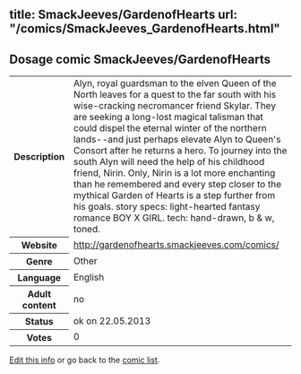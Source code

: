 title: SmackJeeves/GardenofHearts
url: "/comics/SmackJeeves_GardenofHearts.html"
---
Dosage comic SmackJeeves/GardenofHearts
-----------------------------------------

<p id="msg"></p>
<script type="text/javascript">
if (window.location.search === '?edit_info_mail=sent_ok') {
  var elem = document.getElementById("msg");
  elem.innerHTML = 'Edited information sucessfully sent for review, which is usually done daily. Thanks!';
  elem.className = 'ok';
}
</script>
<table class="comicinfo">
<tr>
<th>Description</th><td>Alyn, royal guardsman to the elven Queen of the North leaves for a quest to the far south with his wise-cracking necromancer friend Skylar. They are seeking a long-lost magical talisman that could dispel the eternal winter of the northern lands--and just perhaps elevate Alyn to Queen's Consort after he returns a hero. To journey into the south Alyn will need the help of his childhood friend, Nirin. Only, Nirin is a lot more enchanting than he remembered and every step closer to the mythical Garden of Hearts is a step further from his goals. story specs: light-hearted fantasy romance BOY X GIRL. tech: hand-drawn, b &amp; w, toned.</td>
</tr>
<tr>
<th>Website</th><td><a href="http://gardenofhearts.smackjeeves.com/comics/">http://gardenofhearts.smackjeeves.com/comics/</a></td>
</tr>
<tr>
<th>Genre</th><td>Other</td>
</tr>
<tr>
<th>Language</th><td>English</td>
</tr>
<tr>
<th>Adult content</th><td>no</td>
</tr>
<tr>
<th>Status</th><td>ok on 22.05.2013</td>
</tr>
<tr>
<th>Votes</th><td>0</td>
</tr>
</table>

[Edit this info](SmackJeeves_GardenofHearts_edit.html) or go back to the [comic list](../comic-index.html).
